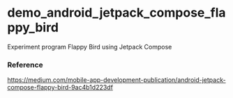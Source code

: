 # demo_android_jetpack_compose_flappy_bird
Experiment program Flappy Bird using Jetpack Compose


### Reference
https://medium.com/mobile-app-development-publication/android-jetpack-compose-flappy-bird-9ac4b1d223df

